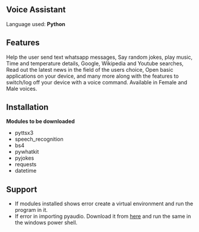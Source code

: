 ## Voice Assistant 
Language used: **Python**

## Features
Help the user send text whatsapp messages, Say random jokes, play music, Time and temperature details, Google, Wikipedia and Youtube searches, Read out the latest news in the field of the users choice, Open basic applications on your device, and many more along with the features to switch/log off your device with a voice command. Available in Female and Male voices.

## Installation
**Modules to be downloaded**
- pyttsx3
- speech_recognition
- bs4
- pywhatkit
- pyjokes
- requests
- datetime

## Support
- If modules installed shows error create a virtual environment and run the program in it.
- If error in importing pyaudio. Download it from [here](https://www.lfd.uci.edu/~gohlke/pythonlibs/) and run the same in the windows power shell. 
